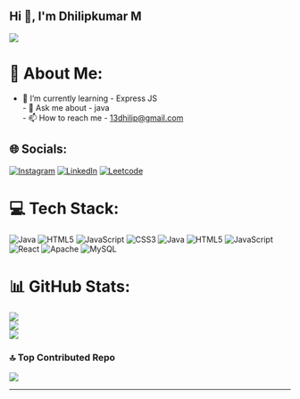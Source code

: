 ## Hi 👋, I'm Dhilipkumar M

[![](https://visitcount.itsvg.in/api?id=Dhilipkumar13&icon=0&color=0)](https://visitcount.itsvg.in)

# 💫 About Me:
 - 🌱 I’m currently learning -  Express JS<br> - 💬 Ask me about - java<br> - 📫 How to reach me - 13dhilip@gmail.com


## 🌐 Socials:
[![Instagram](https://img.shields.io/badge/Instagram-%23E4405F.svg?logo=Instagram&logoColor=white)](https://instagram.com/13_dhilip) [![LinkedIn](https://img.shields.io/badge/LinkedIn-%230077B5.svg?logo=linkedin&logoColor=white)](https://linkedin.com/in/dhilipkumar-m-b70181283) 
[![Leetcode](https://github.com/Dhilipkumar13/Dhilipkumar13/assets/139251135/f9ae5b29-1f46-4e7f-bf89-76f2a91ce05d)](https://leetcode.com/u/13_dhilip/)

# 💻 Tech Stack:
![Java](https://img.shields.io/badge/java-%23ED8B00.svg?style=for-the-badge&logo=openjdk&logoColor=white) ![HTML5](https://img.shields.io/badge/html5-%23E34F26.svg?style=for-the-badge&logo=html5&logoColor=white) ![JavaScript](https://img.shields.io/badge/javascript-%23323330.svg?style=for-the-badge&logo=javascript&logoColor=%23F7DF1E) ![CSS3](https://img.shields.io/badge/css3-%231572B6.svg?style=for-the-badge&logo=css3&logoColor=white) ![Java](https://img.shields.io/badge/java-%23ED8B00.svg?style=for-the-badge&logo=openjdk&logoColor=white) ![HTML5](https://img.shields.io/badge/html5-%23E34F26.svg?style=for-the-badge&logo=html5&logoColor=white) ![JavaScript](https://img.shields.io/badge/javascript-%23323330.svg?style=for-the-badge&logo=javascript&logoColor=%23F7DF1E) ![React](https://img.shields.io/badge/react-%2320232a.svg?style=for-the-badge&logo=react&logoColor=%2361DAFB) ![Apache](https://img.shields.io/badge/apache-%23D42029.svg?style=for-the-badge&logo=apache&logoColor=white) ![MySQL](https://img.shields.io/badge/mysql-4479A1.svg?style=for-the-badge&logo=mysql&logoColor=white)
# 📊 GitHub Stats:
![](https://github-readme-stats.vercel.app/api?username=Dhilipkumar13&theme=dark&hide_border=false&include_all_commits=true&count_private=false)<br/>
![](https://github-readme-streak-stats.herokuapp.com/?user=Dhilipkumar13&theme=dark&hide_border=false)<br/>
![](https://github-readme-stats.vercel.app/api/top-langs/?username=Dhilipkumar13&theme=dark&hide_border=false&include_all_commits=true&count_private=false&layout=compact)

### 🔝 Top Contributed Repo
![](https://github-contributor-stats.vercel.app/api?username=Dhilipkumar13&limit=5&theme=dark&combine_all_yearly_contributions=true)

---

<!-- Proudly created with GPRM ( https://gprm.itsvg.in ) -->

